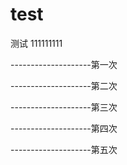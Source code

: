 # test
测试
111111111

--------------------第一次


--------------------第二次


--------------------第三次


--------------------第四次


--------------------第五次